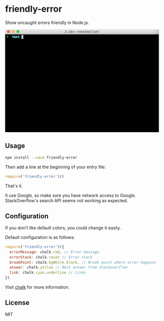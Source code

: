 # friendly-error

Show uncaught errors friendly in Node.js.

![Demo](https://raw.githubusercontent.com/pd4d10/friendly-error/master/assets/demo.gif)

## Usage

```sh
npm install --save friendly-error
```

Then add a line at the beginning of your entry file:

```js
require('friendly-error')()
```

That's it.

It use Google, so make sure you have network access to Google. StackOverflow's search API seems not working as expected.

## Configuration

If you don't like default colors, you could change it easily.

Default configuration is as follows:

```js
require('friendly-error')({
  errorMessage: chalk.red, // Error message
  errorStack: chalk.reset // Error stack
  breakPoint: chalk.bgWhite.black, // Break point where error happens
  answer: chalk.yellow // Best answer from stackoverflow
  link: chalk.cyan.underline // Links
})
```

Visit [chalk](https://github.com/chalk/chalk) for more information.

## License

MIT
